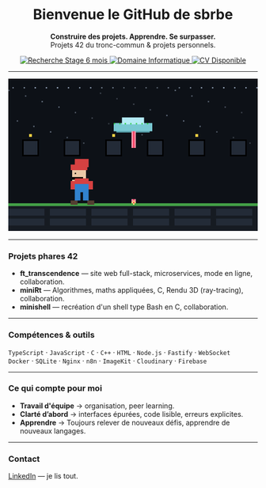 <div align="center">

# Bienvenue le GitHub de sbrbe

**Construire des projets. Apprendre. Se surpasser.**  
Projets 42 du tronc-commun & projets personnels.

<p align="center">
  <a href="https://www.linkedin.com/in/simon-barbé-b77792364">
    <img src="https://img.shields.io/badge/Recherche-Stage%206%20mois-brightgreen?style=for-the-badge&logo=rocket" alt="Recherche Stage 6 mois">
  </a>
  <a href="https://github.com/sbrbe">
    <img src="https://img.shields.io/badge/Domaine-Informatique-blue?style=for-the-badge&logo=codeforces" alt="Domaine Informatique">
  </a>
  <a href="https://tonlienverscv.com">
    <img src="https://img.shields.io/badge/CV-Disponible-orange?style=for-the-badge&logo=readme" alt="CV Disponible">
  </a>
</p>



</div>

---

<p align="center">
  <img src="./mario_ufo_loop.gif" alt="Mario-like UFO loop" width="720">
</p>

---

### Projets phares 42
- **ft_transcendence** — site web full-stack, microservices, mode en ligne, collaboration.  
- **miniRt** — Algorithmes, maths appliquées, C, Rendu 3D (ray-tracing), collaboration.  
- **minishell** — recréation d'un shell type Bash en C, collaboration.  

---

### Compétences & outils
`TypeScript` · `JavaScript` · `C` · `C++` · `HTML` · `Node.js` · `Fastify` · `WebSocket`  
`Docker` · `SQLite` · `Nginx` · `n8n` · `ImageKit` · `Cloudinary` · `Firebase`

---

### Ce qui compte pour moi
- **Travail d'équipe** → organisation, peer learning.  
- **Clarté d’abord** → interfaces épurées, code lisible, erreurs explicites.  
- **Apprendre** → Toujours relever de nouveaux défis, apprendre de nouveaux langages.

---

### Contact
[LinkedIn](https://www.linkedin.com/in/simon-barbé-b77792364) — je lis tout.


